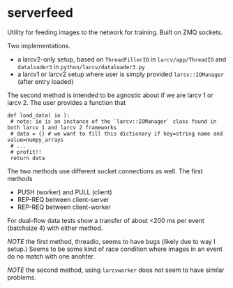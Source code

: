 # serverfeed

Utility for feeding images to the network for training. Built on ZMQ sockets.

Two implementations.

* a larcv2-only setup, based on `ThreadFillerIO` in `larcv/app/ThreadIO` and `dataloader3` in `python/larcv/dataloader3.py`
* a larcv1 or larcv2 setup where user is simply provided `larcv::IOManager` (after entry loaded)

The second method is intended to be agnostic about if we are larcv 1 or larcv 2.  The user provides a function that

```
def load_data( io ):
 # note: io is an instance of the `larcv::IOManager` class found in both larcv 1 and larcv 2 frameworks
 # data = {} # we want to fill this dictionary if key=string name and  value=numpy_arrays
 # ...
 # profit!!
 return data
```

The two methods use different socket connections as well. The first methods
* PUSH (worker) and PULL (client)
* REP-REQ between client-server
* REP-REQ between client-worker


For dual-flow data tests show a transfer of about <200 ms per event (batchsize 4) with either method.

*NOTE* the first method, threadio, seems to have bugs (likely due to way I setup.)
Seems to be some kind of race condition where images in an event do no match with one anohter.

*NOTE* the second method, using `larcvworker` does not seem to have similar problems.


